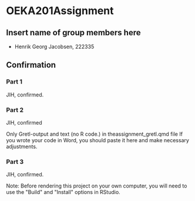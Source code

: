 # OEKA201Assignment

## Insert name of group members here
- Henrik Georg Jacobsen, 222335

## Confirmation
### Part 1
JIH, confirmed.
### Part 2
JIH, confirmed 

Only Gretl-output and text (no R code.)  in theassignment_gretl.qmd file
If you wrote your code in Word, you should paste it here and make necessary adjustments.
### Part 3
JIH, confirmed.

Note: Before rendering this project on your own computer, you will need to use the "Build" and "Install" options in RStudio.



  
